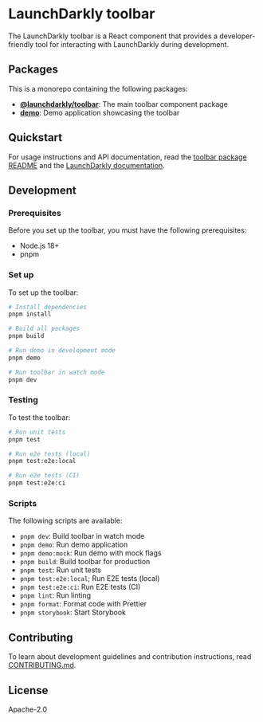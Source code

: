 # LaunchDarkly toolbar

The LaunchDarkly toolbar is a React component that provides a developer-friendly tool for interacting with LaunchDarkly during development.

## Packages

This is a monorepo containing the following packages:

- **[@launchdarkly/toolbar](./packages/toolbar/)**: The main toolbar component package
- **[demo](./packages/demo/)**: Demo application showcasing the toolbar

## Quickstart

For usage instructions and API documentation, read the [toolbar package README](./packages/toolbar/README.md) and the [LaunchDarkly documentation](https://launchdarkly.com/docs/home/getting-started/dev-toolbar).

## Development

### Prerequisites

Before you set up the toolbar, you must have the following prerequisites:

- Node.js 18+
- pnpm

### Set up

To set up the toolbar:

```bash
# Install dependencies
pnpm install

# Build all packages
pnpm build

# Run demo in development mode
pnpm demo

# Run toolbar in watch mode
pnpm dev
```

### Testing

To test the toolbar:

```bash
# Run unit tests
pnpm test

# Run e2e tests (local)
pnpm test:e2e:local

# Run e2e tests (CI)
pnpm test:e2e:ci
```

### Scripts

The following scripts are available:

- `pnpm dev`: Build toolbar in watch mode
- `pnpm demo`: Run demo application
- `pnpm demo:mock`: Run demo with mock flags
- `pnpm build`: Build toolbar for production
- `pnpm test`: Run unit tests
- `pnpm test:e2e:local`; Run E2E tests (local)
- `pnpm test:e2e:ci`: Run E2E tests (CI)
- `pnpm lint`: Run linting
- `pnpm format`: Format code with Prettier
- `pnpm storybook`: Start Storybook

## Contributing

To learn about development guidelines and contribution instructions, read [CONTRIBUTING.md](./CONTRIBUTING.md).

## License

Apache-2.0

